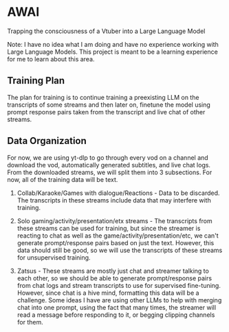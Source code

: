 # AWAI
Trapping the consciousness of a Vtuber into a Large Language Model

Note: I have no idea what I am doing and have no experience working with Large Language Models. This project is meant to be a learning experience for me to learn about this area.

## Training Plan
The plan for training is to continue training a preexisting LLM on the transcripts of some streams and then later on, finetune the model using prompt response pairs taken from the transcript and live chat of other streams.

## Data Organization
For now, we are using yt-dlp to go through every vod on a channel and download the vod, automatically generated subtitles, and live chat logs. From the downloaded streams, we will split them into 3 subsections. For now, all of the training data will be text.

1. Collab/Karaoke/Games with dialogue/Reactions - Data to be discarded. The transcripts in these streams include data that may interfere with training.

2. Solo gaming/activity/presentation/etx streams - The transcripts from these streams can be used for training, but since the streamer is reacting to chat as well as the game/activity/presentation/etc, we can't generate prompt/response pairs based on just the text. However, this data should still be good, so we will use the transcripts of these streams for unsupervised training.

3. Zatsus - These streams are mostly just chat and streamer talking to each other, so we should be able to generate prompt/response pairs from chat logs and stream transcripts to use for supervised fine-tuning. However, since chat is a hive mind, formatting this data will be a challenge. Some ideas I have are using other LLMs to help with merging chat into one prompt, using the fact that many times, the streamer will read a message before responding to it, or begging clipping channels for them.